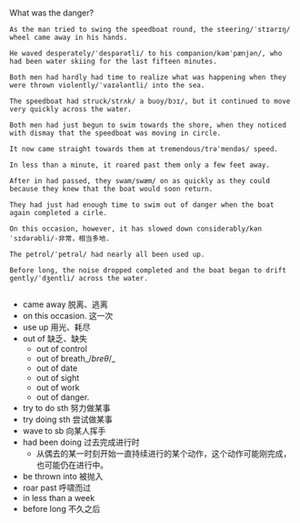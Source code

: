 # 

What was the danger?
```
As the man tried to swing the speedboat round, the steering/ˈstɪərɪŋ/ wheel came away in his hands.

He waved desperately/ˈdespərətli/ to his companion/kəmˈpænjən/, who had been water skiing for the last fifteen minutes.

Both men had hardly had time to realize what was happening when they were thrown violently/ˈvaɪələntli/ into the sea.

The speedboat had struck/strʌk/ a buoy/bɔɪ/, but it continued to move very quickly across the water.

Both men had just begun to swim towards the shore, when they noticed with dismay that the speedboat was moving in circle.

It now came straight towards them at tremendous/trəˈmendəs/ speed.

In less than a minute, it roared past them only a few feet away.

After in had passed, they swam/swæm/ on as quickly as they could because they knew that the boat would soon return.

They had just had enough time to swim out of danger when the boat again completed a cirle.

On this occasion, however, it has slowed down considerably/kənˈsɪdərəbli/-非常，相当多地.

The petrol/ˈpetrəl/ had nearly all been used up.

Before long, the noise dropped completed and the boat began to drift gently/ˈdʒentli/ across the water.


```

- came away 脱离、逃离
- on this occasion. 这一次
- use up 用光、耗尽
- out of 缺乏、缺失
   - out of control
   - out of breath_/_breθ_/_
   - out of date
   - out of sight
   - out of work
   - out of danger.
- try to do sth 努力做某事
- try doing sth 尝试做某事
- wave to sb 向某人挥手
- had been doing 过去完成进行时
   - 从偶去的某一时刻开始一直持续进行的某个动作，这个动作可能刚完成，也可能仍在进行中。
- be thrown into 被抛入
- roar past 呼啸而过
- in less than a week
- before long 不久之后

